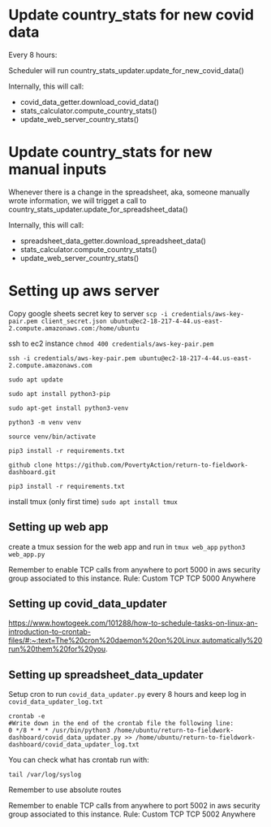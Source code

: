 # Update country_stats for new covid data

Every 8 hours:

Scheduler will run country_stats_updater.update_for_new_covid_data()

Internally, this will call:

- covid_data_getter.download_covid_data()
- stats_calculator.compute_country_stats()
- update_web_server_country_stats()

# Update country_stats for new manual inputs

Whenever there is a change in the spreadsheet, aka, someone manually wrote information, we will trigget a call to country_stats_updater.update_for_spreadsheet_data()

Internally, this will call:

- spreadsheet_data_getter.download_spreadsheet_data()
- stats_calculator.compute_country_stats()
- update_web_server_country_stats()

<!-- # Modules

## pull_spreadsheet_data.py

https://www.twilio.com/blog/2017/02/an-easy-way-to-read-and-write-to-a-google-spreadsheet-in-python.html -->

# Setting up aws server

Copy google sheets secret key to server
`scp -i credentials/aws-key-pair.pem client_secret.json ubuntu@ec2-18-217-4-44.us-east-2.compute.amazonaws.com:/home/ubuntu`

ssh to ec2 instance
`chmod 400 credentials/aws-key-pair.pem`

`ssh -i credentials/aws-key-pair.pem ubuntu@ec2-18-217-4-44.us-east-2.compute.amazonaws.com`

`sudo apt update`

`sudo apt install python3-pip`

`sudo apt-get install python3-venv`

`python3 -m venv venv`

`source venv/bin/activate`

`pip3 install -r requirements.txt`

`github clone https://github.com/PovertyAction/return-to-fieldwork-dashboard.git`

`pip3 install -r requirements.txt`

install tmux (only first time)
`sudo apt install tmux`

## Setting up web app

create a tmux session for the web app and run in
`tmux web_app`
`python3 web_app.py`

Remember to enable TCP calls from anywhere to port 5000 in aws security group associated to this instance.
Rule: Custom TCP TCP 5000 Anywhere

## Setting up covid_data_updater

https://www.howtogeek.com/101288/how-to-schedule-tasks-on-linux-an-introduction-to-crontab-files/#:~:text=The%20cron%20daemon%20on%20Linux,automatically%20run%20them%20for%20you.

## Setting up spreadsheet_data_updater

Setup cron to run `covid_data_updater.py` every 8 hours and keep log in `covid_data_updater_log.txt`

```
crontab -e
#Write down in the end of the crontab file the following line:
0 */8 * * * /usr/bin/python3 /home/ubuntu/return-to-fieldwork-dashboard/covid_data_updater.py >> /home/ubuntu/return-to-fieldwork-dashboard/covid_data_updater_log.txt
```

You can check what has crontab run with:

```
tail /var/log/syslog
```

Remember to use absolute routes

Remember to enable TCP calls from anywhere to port 5002 in aws security group associated to this instance.
Rule: Custom TCP TCP 5002 Anywhere

